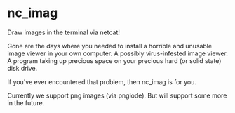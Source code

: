 # nc_imag

Draw images in the terminal via netcat!

Gone are the days where you needed to install a horrible and unusable image
viewer in your own computer. A possibly virus-infested image viewer. A program
taking up precious space on your precious hard (or solid state) disk drive.

If you've ever encountered that problem, then nc_imag is for you.

Currently we support png images (via pnglode). But will support some more in the
future.



